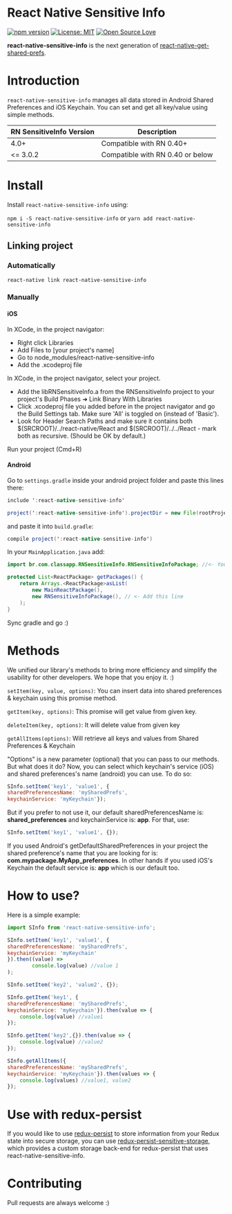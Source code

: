 # React Native Sensitive Info

[![npm version](https://badge.fury.io/js/react-native-sensitive-info.svg)](https://badge.fury.io/js/react-native-sensitive-info)
[![License: MIT](https://img.shields.io/badge/License-MIT-yellow.svg)](https://opensource.org/licenses/MIT)
[![Open Source Love](https://badges.frapsoft.com/os/v2/open-source.png?v=103)](https://github.com/ellerbrock/open-source-badges/)


**react-native-sensitive-info**  is the next generation of [react-native-get-shared-prefs](https://www.npmjs.com/package/react-native-get-shared-prefs).

# Introduction

`react-native-sensitive-info` manages all data stored in Android Shared Preferences and iOS Keychain. You can set and get all key/value using simple methods.


| RN SensitiveInfo Version | Description                      |
|--------------------------|----------------------------------|
| 4.0+                     | Compatible with RN 0.40+         |
| <= 3.0.2                 | Compatible with RN 0.40 or below |

# Install

Install `react-native-sensitive-info` using:

``npm i -S react-native-sensitive-info`` or ``yarn add react-native-sensitive-info``

## Linking project

### Automatically

`react-native link react-native-sensitive-info`

### Manually

#### iOS

In XCode, in the project navigator:

* Right click Libraries
* Add Files to [your project's name]
* Go to node_modules/react-native-sensitive-info
* Add the .xcodeproj file

In XCode, in the project navigator, select your project.

* Add the libRNSensitiveInfo.a from the RNSensitiveInfo project to your project's Build Phases ➜ Link Binary With Libraries
* Click .xcodeproj file you added before in the project navigator and go the Build Settings tab. Make sure 'All' is toggled on (instead of 'Basic').
* Look for Header Search Paths and make sure it contains both $(SRCROOT)/../react-native/React and $(SRCROOT)/../../React - mark both as recursive. (Should be OK by default.)

Run your project (Cmd+R)

#### Android

Go to `settings.gradle` inside your android project folder and paste this lines there:

```java
include ':react-native-sensitive-info'

project(':react-native-sensitive-info').projectDir = new File(rootProject.projectDir, '../node_modules/react-native-sensitive-info/android')
```

and paste it into `build.gradle`:

```java
compile project(':react-native-sensitive-info')
```

In your `MainApplication.java` add:
```java
import br.com.classapp.RNSensitiveInfo.RNSensitiveInfoPackage; //<- You must import this

protected List<ReactPackage> getPackages() {
    return Arrays.<ReactPackage>asList(
        new MainReactPackage(),
        new RNSensitiveInfoPackage(), // <- Add this line
    );
}
```

Sync gradle and go :)

# Methods

We unified our library's methods to bring more efficiency and simplify the usability for other developers. We hope that you enjoy it. :)

`setItem(key, value, options)`: You can insert data into shared preferences & keychain using this promise method.

`getItem(key, options)`: This promise will get value from given key.

`deleteItem(key, options)`: It will delete value from given key

`getAllItems(options)`: Will retrieve all keys and values from Shared Preferences & Keychain

"Options" is a new parameter (optional) that you can pass to our methods. But what does it do? Now, you can select which keychain's service (iOS) and shared preferences's name (android) you can use. To do so:

```javascript
SInfo.setItem('key1', 'value1', {
sharedPreferencesName: 'mySharedPrefs',
keychainService: 'myKeychain'});
```

But if you prefer to not use it, our default sharedPreferencesName is: **shared_preferences** and keychainService is: **app**. For that, use:

```javascript
SInfo.setItem('key1', 'value1', {});
```

If you used Android's getDefaultSharedPreferences in your project the shared preference's name that you are looking for is: **com.mypackage.MyApp_preferences**. In other hands if you used iOS's Keychain the default service is: **app** which is our default too.

# How to use?

Here is a simple example:

```javascript
import SInfo from 'react-native-sensitive-info';

SInfo.setItem('key1', 'value1', {
sharedPreferencesName: 'mySharedPrefs',
keychainService: 'myKeychain'
}).then((value) =>
        console.log(value) //value 1
);

SInfo.setItem('key2', 'value2', {});

SInfo.getItem('key1', {
sharedPreferencesName: 'mySharedPrefs',
keychainService: 'myKeychain'}).then(value => {
    console.log(value) //value1
});

SInfo.getItem('key2',{}).then(value => {
    console.log(value) //value2
});

SInfo.getAllItems({
sharedPreferencesName: 'mySharedPrefs',
keychainService: 'myKeychain'}).then(values => {
    console.log(values) //value1, value2
});
```

# Use with redux-persist

If you would like to use [redux-persist](https://github.com/rt2zz/redux-persist) to store information from your Redux state into secure storage, you can use [redux-persist-sensitive-storage](https://github.com/CodingZeal/redux-persist-sensitive-storage), which provides a custom storage back-end for redux-persist that uses react-native-sensitive-info.

# Contributing

Pull requests are always welcome :)
